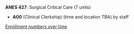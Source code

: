 **ANES 427**: Surgical Critical Care (7 units)

- **A00** (Clinical Clerkship) (time and location TBA) by staff

[Enrollment numbers over time](./ANES427.tsv)
